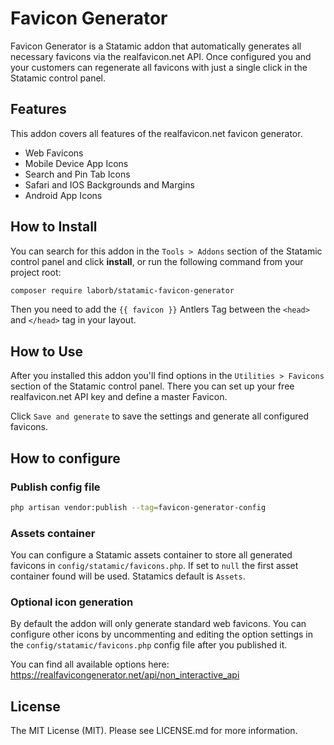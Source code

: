 # Favicon Generator

Favicon Generator is a Statamic addon that automatically generates all necessary favicons via the realfavicon.net API. Once configured you and your customers can regenerate all favicons with just a single click in the Statamic control panel.

## Features

This addon covers all features of the realfavicon.net favicon generator. 

- Web Favicons
- Mobile Device App Icons
- Search and Pin Tab Icons
- Safari and IOS Backgrounds and Margins
- Android App Icons

## How to Install

You can search for this addon in the `Tools > Addons` section of the Statamic control panel and click **install**, or run the following command from your project root:

``` bash
composer require laborb/statamic-favicon-generator
```

Then you need to add the `{{ favicon }}` Antlers Tag between the `<head>` and `</head>` tag in your layout.

## How to Use

After you installed this addon you'll find options in the `Utilities > Favicons` section of the Statamic control panel.
There you can set up your free realfavicon.net API key and define a master Favicon.

Click `Save and generate` to save the settings and generate all configured favicons.

## How to configure

### Publish config file

``` bash
php artisan vendor:publish --tag=favicon-generator-config
```

### Assets container

You can configure a Statamic assets container to store all generated favicons in `config/statamic/favicons.php`. If set to `null` the first asset container found will be used. Statamics default is `Assets`.

### Optional icon generation

By default the addon will only generate standard web favicons.
You can configure other icons by uncommenting and editing the option settings in the `config/statamic/favicons.php` config file after you published it.

You can find all available options here: https://realfavicongenerator.net/api/non_interactive_api

## License

The MIT License (MIT). Please see LICENSE.md for more information.